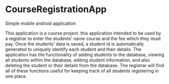 # CourseRegistrationApp
Simple mobile android application

This application is a course project. this application intended to be used by a registrar to enter the students’ name course and the fee which they must pay. Once the students’ data is saved, a student id is automatically generated to uniquely identify each student and their details. The application has the functionality of adding students to the database, viewing all students within the database, editing student information, and also deleting the student or their details from the database. The registrar will find all of these functions useful for keeping track of all students registering in one place.
